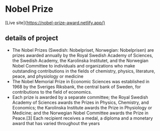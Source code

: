# Nobel Prize 
[Live site]{https://nobel-prize-award.netlify.app/}
## details of project
- The Nobel Prizes (Swedish: Nobelpriset, Norwegian: Nobelprisen) are prizes awarded annually by the Royal Swedish Academy of Sciences, the Swedish Academy, the Karolinska Institutet, and the Norwegian Nobel Committee to individuals and organizations who make outstanding contributions in the fields of chemistry, physics, literature, peace, and physiology or medicine
- The Nobel Memorial Prize in Economic Sciences was established in 1968 by the Sveriges Riksbank, the central bank of Sweden, for contributions to the field of economics.
- Each prize is awarded by a separate committee; the Royal Swedish Academy of Sciences awards the Prizes in Physics, Chemistry, and Economics; the Karolinska Institute awards the Prize in Physiology or Medicine; and the Norwegian Nobel Committee awards the Prize in Peace.[3] Each recipient receives a medal, a diploma and a monetary award that has varied throughout the years